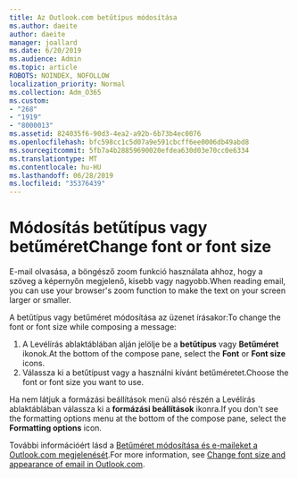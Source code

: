 ```yaml
---
title: Az Outlook.com betűtípus módosítása
ms.author: daeite
author: daeite
manager: joallard
ms.date: 6/20/2019
ms.audience: Admin
ms.topic: article
ROBOTS: NOINDEX, NOFOLLOW
localization_priority: Normal
ms.collection: Adm_O365
ms.custom:
- "268"
- "1919"
- "8000013"
ms.assetid: 824035f6-90d3-4ea2-a92b-6b73b4ec0076
ms.openlocfilehash: bfc598cc1c5d07a9e591cbcff6ee0006db49abd8
ms.sourcegitcommit: 5fb7a4b28859690020efdea630d03e70cc0e6334
ms.translationtype: MT
ms.contentlocale: hu-HU
ms.lasthandoff: 06/28/2019
ms.locfileid: "35376439"
---
```

# <a name="change-font-or-font-size"></a><span data-ttu-id="b9471-102">Módosítás betűtípus vagy betűméret</span><span class="sxs-lookup"><span data-stu-id="b9471-102">Change font or font size</span></span>

<span data-ttu-id="b9471-103">E-mail olvasása, a böngésző zoom funkció használata ahhoz, hogy a szöveg a képernyőn megjelenő, kisebb vagy nagyobb.</span><span class="sxs-lookup"><span data-stu-id="b9471-103">When reading email, you can use your browser's zoom function to make the text on your screen larger or smaller.</span></span>
  
<span data-ttu-id="b9471-104">A betűtípus vagy betűméret módosítása az üzenet írásakor:</span><span class="sxs-lookup"><span data-stu-id="b9471-104">To change the font or font size while composing a message:</span></span>
  
1. <span data-ttu-id="b9471-105">A Levélírás ablaktáblában alján jelölje be a **betűtípus** vagy **Betűméret** ikonok.</span><span class="sxs-lookup"><span data-stu-id="b9471-105">At the bottom of the compose pane, select the **Font** or **Font size** icons.</span></span>
2. <span data-ttu-id="b9471-106">Válassza ki a betűtípust vagy a használni kívánt betűméretet.</span><span class="sxs-lookup"><span data-stu-id="b9471-106">Choose the font or font size you want to use.</span></span>

<span data-ttu-id="b9471-107">Ha nem látjuk a formázási beállítások menü alsó részén a Levélírás ablaktáblában válassza ki a **formázási beállítások** ikonra.</span><span class="sxs-lookup"><span data-stu-id="b9471-107">If you don't see the formatting options menu at the bottom of the compose pane, select the **Formatting options** icon.</span></span>
  
<span data-ttu-id="b9471-108">További információért lásd a [Betűméret módosítása és e-maileket a Outlook.com megjelenését](https://support.office.com/article/0b4eb323-23fc-4d5d-adbf-cae14c9c0386?wt.mc_id=Office_Outlook_com_Alchemy).</span><span class="sxs-lookup"><span data-stu-id="b9471-108">For more information, see [Change font size and appearance of email in Outlook.com](https://support.office.com/article/0b4eb323-23fc-4d5d-adbf-cae14c9c0386?wt.mc_id=Office_Outlook_com_Alchemy).</span></span>